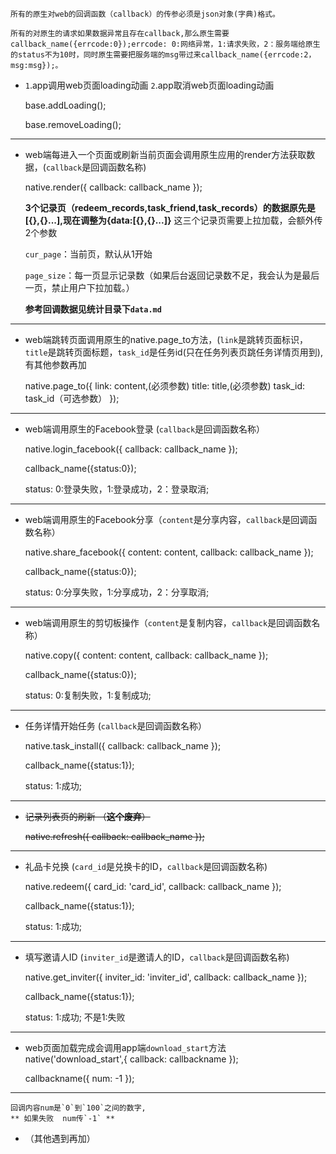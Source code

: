 `所有的原生对web的回调函数（callback）的传参必须是json对象(字典)格式。`

`所有的对原生的请求如果数据异常且存在callback,那么原生需要callback_name({errcode:0});errcode: 0:网络异常，1:请求失败，2：服务端给原生的status不为10时，同时原生需要把服务端的msg带过来callback_name({errcode:2，msg:msg});。`

- `1`.app调用web页面loading动画 `2`.app取消web页面loading动画

	base.addLoading();

	base.removeLoading();

---

- web端每进入一个页面或刷新当前页面会调用原生应用的render方法获取数据，(`callback`是回调函数名称)

	native.render({
		callback: callback_name
	});

	**3个记录页（redeem_records,task_friend,task_records）的数据原先是[{},{}...],现在调整为{data:[{},{}...]}**
	这三个记录页需要上拉加载，会额外传2个参数

	`cur_page`：当前页，默认从1开始

	`page_size`：每一页显示记录数（如果后台返回记录数不足，我会认为是最后一页，禁止用户下拉加载。）

	**参考回调数据见统计目录下`data.md`**

---

- web端跳转页面调用原生的native.page_to方法，(`link`是跳转页面标识，`title`是跳转页面标题，`task_id`是任务id(只在任务列表页跳任务详情页用到),有其他参数再加

	native.page_to({
		link: content,(必须参数)
        title: title,(必须参数)
        task_id: task_id（可选参数）
	});

---

- web端调用原生的Facebook登录  (`callback`是回调函数名称）

	native.login_facebook({
        callback: callback_name
    });

    callback_name({status:0});

    status: 0:登录失败，1:登录成功，2：登录取消;

---

- web端调用原生的Facebook分享（`content`是分享内容，`callback`是回调函数名称）

	native.share_facebook({
        content: content,
        callback: callback_name
    });

    callback_name({status:0});

    status: 0:分享失败，1:分享成功，2：分享取消;

---

- web端调用原生的剪切板操作（`content`是复制内容，`callback`是回调函数名称）

	native.copy({
        content: content,
        callback: callback_name
    });

    callback_name({status:0});

    status: 0:复制失败，1:复制成功;

---

- 任务详情开始任务 (`callback`是回调函数名称）

	native.task_install({
		callback: callback_name
	});

    callback_name({status:1});

    status: 1:成功;

---

- <del>记录列表页的刷新	（**这个废弃**）</del>

	<del>
	native.refresh({
		callback: callback_name
	});
	</del>

---


- 礼品卡兑换 (`card_id`是兑换卡的ID，`callback`是回调函数名称)

	native.redeem({
		card_id: 'card_id',
		callback: callback_name
	});

    callback_name({status:1});

    status: 1:成功;

---


- 填写邀请人ID (`inviter_id`是邀请人的ID，`callback`是回调函数名称)

	native.get_inviter({
		inviter_id: 'inviter_id',
		callback: callback_name
	});

    callback_name({status:1});

    status: 1:成功;  不是1:失败

---

- web页面加载完成会调用app端`download_start`方法
	native('download_start',{
		callback: callbackname
	});

	callbackname({
		num: -1
	});
---
	回调内容num是`0`到`100`之间的数字,
	** 如果失败  num传`-1` **

- （其他遇到再加）
